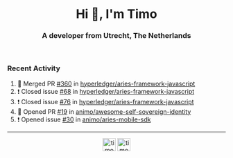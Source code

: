 <h1 align="center">Hi 👋, I'm Timo</h1>
<h3 align="center">A developer from Utrecht, The Netherlands</h3>
<br/>
<!-- https://github.com/rahuldkjain/github-profile-readme-generator --!>

<!--  <p align="left"><img src="https://github-readme-stats.vercel.app/api?username=timoglastra&show_icons=true&count_private=true&" alt="timoglastra" /></p> --!>

<!--
Github language stats
<p align="left"><img src="https://github-readme-stats.vercel.app/api/top-langs/?username=timoglastra&layout=compact" alt="timoglastra" /><p>
-->

<!-- Codestats language stats -->
<!-- <p align="left"><img src="https://codestats-readme.vercel.app/api/top-langs/?username=timoglastra&layout=compact&language_count=12" alt="timoglastra" /><p>    --!>
  
<h3>Recent Activity</h3>

<!--START_SECTION:activity-->
1. 🎉 Merged PR [#360](https://github.com/hyperledger/aries-framework-javascript/pull/360) in [hyperledger/aries-framework-javascript](https://github.com/hyperledger/aries-framework-javascript)
2. ❗️ Closed issue [#68](https://github.com/hyperledger/aries-framework-javascript/issues/68) in [hyperledger/aries-framework-javascript](https://github.com/hyperledger/aries-framework-javascript)
3. ❗️ Closed issue [#76](https://github.com/hyperledger/aries-framework-javascript/issues/76) in [hyperledger/aries-framework-javascript](https://github.com/hyperledger/aries-framework-javascript)
4. 💪 Opened PR [#19](https://github.com/animo/awesome-self-sovereign-identity/pull/19) in [animo/awesome-self-sovereign-identity](https://github.com/animo/awesome-self-sovereign-identity)
5. ❗️ Opened issue [#30](https://github.com/animo/aries-mobile-sdk/issues/30) in [animo/aries-mobile-sdk](https://github.com/animo/aries-mobile-sdk)
<!--END_SECTION:activity-->

---

<p align="center">
<a href="https://twitter.com/timoglastra" target="blank"><img align="center" src="https://cdn.jsdelivr.net/npm/simple-icons@3.0.1/icons/twitter.svg" alt="timoglastra" height="30" width="30" /></a>
<a href="https://linkedin.com/in/timoglastra" target="blank"><img align="center" src="https://cdn.jsdelivr.net/npm/simple-icons@3.0.1/icons/linkedin.svg" alt="timoglastra" height="30" width="30" /></a>
</p>



